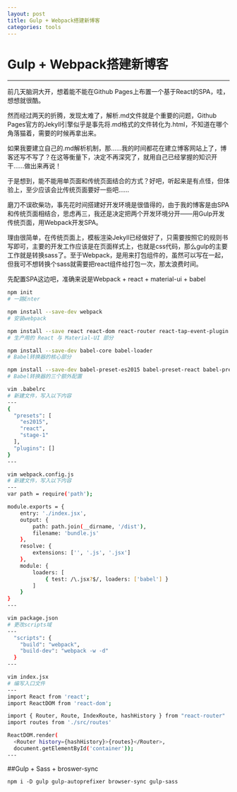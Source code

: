 ```yaml
---
layout: post
title: Gulp + Webpack搭建新博客
categories: tools
---
```

# Gulp + Webpack搭建新博客

---

前几天脑洞大开，想着能不能在Github Pages上布置一个基于React的SPA，哇，想想就很酷。

然而经过两天的折腾，发现太难了，解析.md文件就是个重要的问题，Github Pages官方的Jekyll引擎似乎是事先将.md格式的文件转化为.html，不知道在哪个角落猫着，需要的时候再拿出来。

如果我要建立自己的.md解析机制，那……我的时间都花在建立博客网站上了，博客还写不写了？在这等衡量下，决定不再深究了，就用自己已经掌握的知识开干……做出来再说！

于是想到，能不能用单页面和传统页面结合的方式？好吧，听起来是有点怪，但体验上，至少应该会比传统页面要好一些吧……

磨刀不误砍柴功，事先花时间搭建好开发环境是很值得的，由于我的博客是由SPA和传统页面相结合，思虑再三，我还是决定把两个开发环境分开——用Gulp开发传统页面，用Webpack开发SPA。

理由很简单，在传统页面上，模板渲染Jekyll已经做好了，只需要按照它的规则书写即可，主要的开发工作应该是在页面样式上，也就是css代码，那么gulp的主要工作就是转换sass了。至于Webpack，是用来打包组件的，虽然可以写在一起，但我可不想转换个sass就需要把react组件给打包一次，那太浪费时间。

先配置SPA这边吧，准确来说是Webpack + react + material-ui + babel

```bash
npm init
# 一路Enter

npm install --save-dev webpack
# 安装webpack

npm install --save react react-dom react-router react-tap-event-plugin material-ui
# 生产用的 React 与 Material-UI 部分

npm install --save-dev babel-core babel-loader
# Babel转换器的核心部分

npm install --save-dev babel-preset-es2015 babel-preset-react babel-preset-stage-1
# Babel转换器的三个额外配置

vim .babelrc
# 新建文件，写入以下内容
---
{
  "presets": [
    "es2015",
    "react",
    "stage-1"
  ],
  "plugins": []
}
---

vim webpack.config.js
# 新建文件，写入以下内容
---
var path = require('path');

module.exports = {
    entry: './index.jsx',
    output: {
        path: path.join(__dirname, '/dist'),
        filename: 'bundle.js'
    },
    resolve: {
        extensions: ['', '.js', '.jsx']
    },
    module: {
        loaders: [
            { test: /\.jsx?$/, loaders: ['babel'] }
        ]
    }
}
---

vim package.json
# 更改scripts域
---
  "scripts": {
    "build": "webpack",
    "build-dev": "webpack -w -d"
  }
---

vim index.jsx
# 编写入口文件
---
import React from 'react';
import ReactDOM from 'react-dom';

import { Router, Route, IndexRoute, hashHistory } from "react-router"
import routes from './src/routes'

ReactDOM.render(
  <Router history={hashHistory}>{routes}</Router>,
  document.getElementById('container'));
---
```

##Gulp + Sass + broswer-sync
```
npm i -D gulp gulp-autoprefixer browser-sync gulp-sass
```
